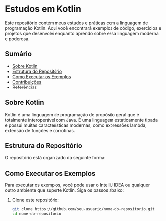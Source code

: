# Estudos em Kotlin

Este repositório contém meus estudos e práticas com a linguagem de programação Kotlin. Aqui você encontrará exemplos de código, exercícios e projetos que desenvolvi enquanto aprendo sobre essa linguagem moderna e poderosa.

## Sumário

- [Sobre Kotlin](#sobre-kotlin)
- [Estrutura do Repositório](#estrutura-do-repositório)
- [Como Executar os Exemplos](#como-executar-os-exemplos)
- [Contribuições](#contribuições)
- [Referências](#referências)

## Sobre Kotlin

Kotlin é uma linguagem de programação de propósito geral que é totalmente interoperável com Java. É uma linguagem estaticamente tipada e possui muitas características modernas, como expressões lambda, extensão de funções e corrotinas.

## Estrutura do Repositório

O repositório está organizado da seguinte forma:


## Como Executar os Exemplos

Para executar os exemplos, você pode usar o IntelliJ IDEA ou qualquer outro ambiente que suporte Kotlin. Siga os passos abaixo:

1. Clone este repositório:
   ```bash
   git clone https://github.com/seu-usuario/nome-do-repositorio.git
   cd nome-do-repositorio

